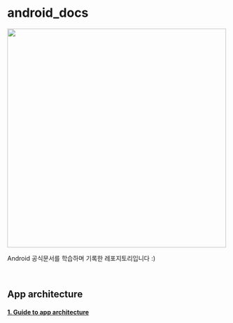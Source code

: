 # android_docs

<img src="https://github.com/suojae3/android_docs_study/assets/126137760/08c14573-b658-4b84-b93b-f7a7c66ec867" width="500">

<br/>

Android 공식문서를 학습하며 기록한 레포지토리입니다 :)

<br/>

## App architecture

#### [1. Guide to app architecture]()

